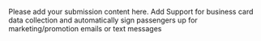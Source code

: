 Please add your submission content here.
Add Support for business card data collection and automatically sign passengers up for marketing/promotion emails or text messages

